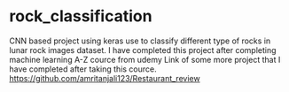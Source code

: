 # rock_classification
CNN based project using keras use to classify different type of rocks in lunar rock images dataset.
I have completed this project after completing machine learning A-Z cource from udemy
Link of some more project that I have completed after taking this cource.
https://github.com/amritanjali123/Restaurant_review

